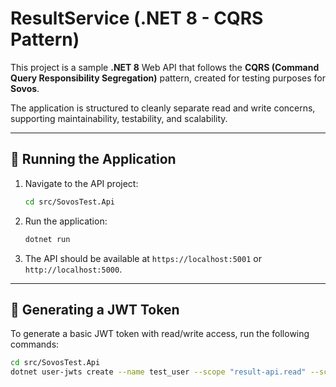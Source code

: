 # ResultService (.NET 8 - CQRS Pattern)

This project is a sample **.NET 8** Web API that follows the **CQRS (Command Query Responsibility Segregation)** pattern, created for testing purposes for **Sovos**.

The application is structured to cleanly separate read and write concerns, supporting maintainability, testability, and scalability.

---

## 🚀 Running the Application

1. Navigate to the API project:

    ```bash
    cd src/SovosTest.Api
    ```

2. Run the application:

    ```bash
    dotnet run
    ```

3. The API should be available at `https://localhost:5001` or `http://localhost:5000`.

---

## 🔐 Generating a JWT Token

To generate a basic JWT token with read/write access, run the following commands:

```bash
cd src/SovosTest.Api
dotnet user-jwts create --name test_user --scope "result-api.read" --scope "result-api.write" --audience result-api --claim "email=test@sovos.com"